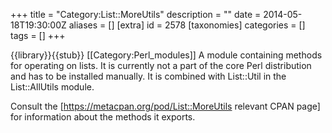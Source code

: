 +++
title = "Category:List::MoreUtils"
description = ""
date = 2014-05-18T19:30:00Z
aliases = []
[extra]
id = 2578
[taxonomies]
categories = []
tags = []
+++

{{library}}{{stub}}
[[Category:Perl_modules]]
A module containing methods for operating on lists. It is currently not a part of the core Perl distribution and has to be installed manually. It is combined with List::Util in the List::AllUtils module.

Consult the [https://metacpan.org/pod/List::MoreUtils relevant CPAN page] for information about the methods it exports.
